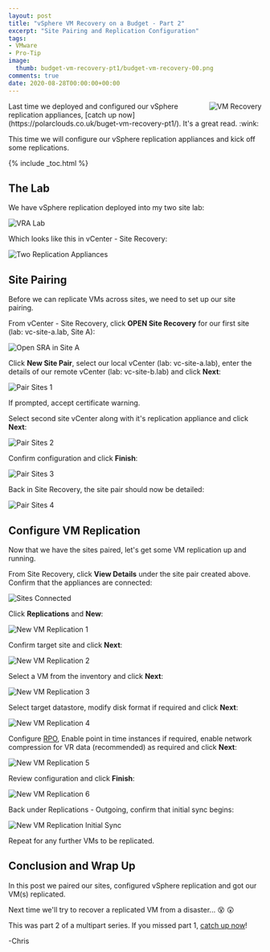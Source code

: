 ```yaml
---
layout: post
title: "vSphere VM Recovery on a Budget - Part 2" 
excerpt: "Site Pairing and Replication Configuration"
tags: 
- VMware
- Pro-Tip
image:
  thumb: budget-vm-recovery-pt1/budget-vm-recovery-00.png
comments: true
date: 2020-08-28T00:00:00+00:00
---
```

<img style="float: right; margin: 0px 0px 10px 10px;" alt="VM Recovery" src="/images/budget-vm-recovery-pt1/budget-vm-recovery-00.png">
Last time we deployed and configured our vSphere replication appliances, [catch up now](https://polarclouds.co.uk/buget-vm-recovery-pt1/). It's a great read. :wink:

This time we will configure our vSphere replication appliances and kick off some replications.

{% include _toc.html %}
## The Lab
We have vSphere replication deployed into my two site lab:

<img style="display: block; margin-left: auto; margin-right: auto;" alt="VRA Lab" src="/images/budget-vm-recovery-pt1/budget-vm-recovery-01.png">

Which looks like this in vCenter - Site Recovery:

<img style="display: block; margin-left: auto; margin-right: auto;" alt="Two Replication Appliances" src="/images/budget-vm-recovery-pt1/budget-vm-recovery-20.png">

## Site Pairing
Before we can replicate VMs across sites, we need to set up our site pairing. 

From vCenter - Site Recovery, click **OPEN Site Recovery** for our first site (lab: vc-site-a.lab, Site A):

<img style="display: block; margin-left: auto; margin-right: auto;" alt="Open SRA in Site A" src="/images/budget-vm-recovery-pt2/budget-vm-recovery2-01.png">

Click **New Site Pair**, select our local vCenter (lab: vc-site-a.lab), enter the details of our remote vCenter (lab: vc-site-b.lab) and click **Next**:

<img style="display: block; margin-left: auto; margin-right: auto;" alt="Pair Sites 1" src="/images/budget-vm-recovery-pt2/budget-vm-recovery2-02.png">

If prompted, accept certificate warning.

Select second site vCenter along with it's replication appliance and click **Next**:

<img style="display: block; margin-left: auto; margin-right: auto;" alt="Pair Sites 2" src="/images/budget-vm-recovery-pt2/budget-vm-recovery2-03.png">

Confirm configuration and click **Finish**:

<img style="display: block; margin-left: auto; margin-right: auto;" alt="Pair Sites 3" src="/images/budget-vm-recovery-pt2/budget-vm-recovery2-04.png">

Back in Site Recovery, the site pair should now be detailed:

<img style="display: block; margin-left: auto; margin-right: auto;" alt="Pair Sites 4" src="/images/budget-vm-recovery-pt2/budget-vm-recovery2-05.png">

## Configure VM Replication
Now that we have the sites paired, let's get some VM replication up and running.

From Site Recovery, click **View Details** under the site pair created above. Confirm that the appliances are connected:

<img style="display: block; margin-left: auto; margin-right: auto;" alt="Sites Connected" src="/images/budget-vm-recovery-pt2/budget-vm-recovery2-06.png">

Click **Replications** and **New**:

<img style="display: block; margin-left: auto; margin-right: auto;" alt="New VM Replication 1" src="/images/budget-vm-recovery-pt2/budget-vm-recovery2-07.png">

Confirm target site and click **Next**:

<img style="display: block; margin-left: auto; margin-right: auto;" alt="New VM Replication 2" src="/images/budget-vm-recovery-pt2/budget-vm-recovery2-08.png">

Select a VM from the inventory and click **Next**:

<img style="display: block; margin-left: auto; margin-right: auto;" alt="New VM Replication 3" src="/images/budget-vm-recovery-pt2/budget-vm-recovery2-09.png">

Select target datastore, modify disk format if required and click **Next**:

<img style="display: block; margin-left: auto; margin-right: auto;" alt="New VM Replication 4" src="/images/budget-vm-recovery-pt2/budget-vm-recovery2-10.png">

Configure [RPO](https://en.wikipedia.org/wiki/Disaster_recovery#Recovery_Point_Objective), Enable point in time instances if required, enable network compression for VR data (recommended) as required and click **Next**:

<img style="display: block; margin-left: auto; margin-right: auto;" alt="New VM Replication 5" src="/images/budget-vm-recovery-pt2/budget-vm-recovery2-11.png">

Review configuration and click **Finish**:

<img style="display: block; margin-left: auto; margin-right: auto;" alt="New VM Replication 6" src="/images/budget-vm-recovery-pt2/budget-vm-recovery2-12.png">

Back under Replications - Outgoing, confirm that initial sync begins:

<img style="display: block; margin-left: auto; margin-right: auto;" alt="New VM Replication Initial Sync" src="/images/budget-vm-recovery-pt2/budget-vm-recovery2-13.png">

Repeat for any further VMs to be replicated.

## Conclusion and Wrap Up
In this post we paired our sites, configured vSphere replication and got our VM(s) replicated.

Next time we'll try to recover a replicated VM from a disaster... :dizzy_face: :astonished:

This was part 2 of a multipart series. If you missed part 1, [catch up now](https://polarclouds.co.uk/budget-vm-recovery-pt1/)!

-Chris









